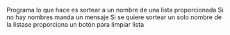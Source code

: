 Programa lo que hace es sortear a un nombre de una lista proporcionada
Si no hay nombres manda un mensaje 
Si se quiere sortear un solo nombre de la listase proporciona un botón para limpiar lista
